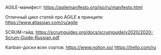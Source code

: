 AGILE-манифест:
https://agilemanifesto.org/iso/ru/manifesto.html

Отличный цикл статей про AGILE в принципе:
https://www.atlassian.com/ru/agile

SCRUM-гайд:
https://scrumguides.org/docs/scrumguide/v2020/2020-Scrum-Guide-Russian.pdf

Kanban-доски всех сортов:
https://www.notion.so/
https://trello.com/ru
